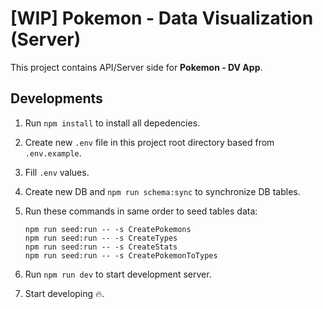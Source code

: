 # [WIP] Pokemon - Data Visualization (Server)

This project contains API/Server side for **Pokemon - DV App**.

## Developments

1. Run `npm install` to install all depedencies.
2. Create new `.env` file in this project root directory based from `.env.example`.
3. Fill `.env` values.
4. Create new DB and `npm run schema:sync` to synchronize DB tables.
5. Run these commands in same order to seed tables data:

    ```properties
    npm run seed:run -- -s CreatePokemons
    npm run seed:run -- -s CreateTypes
    npm run seed:run -- -s CreateStats
    npm run seed:run -- -s CreatePokemonToTypes
    ```

6. Run `npm run dev` to start development server.
7. Start developing :fire:.
